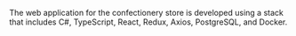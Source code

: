 The web application for the confectionery store is developed using a stack that includes C#, TypeScript, React, Redux, Axios, PostgreSQL, and Docker.
